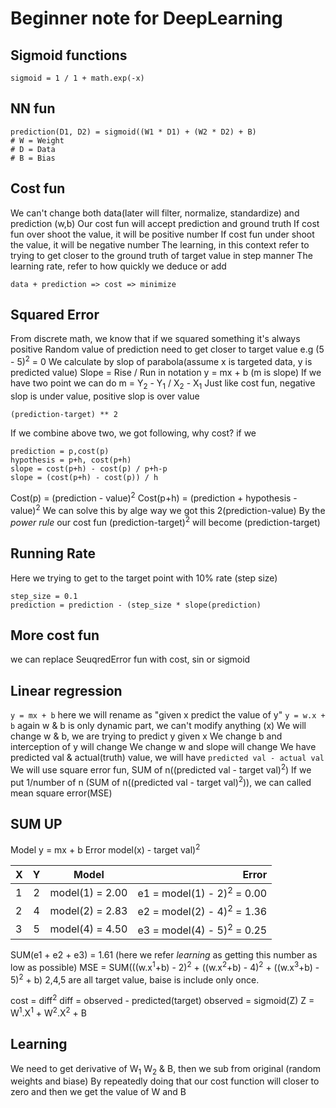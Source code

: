 # Beginner note for DeepLearning

## Sigmoid functions 
```
sigmoid = 1 / 1 + math.exp(-x)
```

## NN fun
```
prediction(D1, D2) = sigmoid((W1 * D1) + (W2 * D2) + B) 
# W = Weight
# D = Data
# B = Bias
```
## Cost fun
We can't change both data(later will filter, normalize, standardize) and prediction (w,b)
Our cost fun will accept prediction and ground truth
If cost fun over shoot the value, it will be positive number
If cost fun under shoot the value, it will be negative number
The learning, in this context refer to trying to get closer to the ground truth of target value in step manner
The learning rate, refer to how quickly we deduce or add
```
data + prediction => cost => minimize
```

## Squared Error
From discrete math, we know that if we squared something it's always positive
Random value of prediction need to get closer to target value e.g (5 - 5)<sup>2</sup> = 0
We calculate by slop of parabola(assume x is targeted data, y is predicted value)
Slope = Rise / Run in notation y = mx + b (m is slope)
If we have two point we can do m = Y<sub>2</sub> - Y<sub>1</sub> / X<sub>2</sub> - X<sub>1</sub>
Just like cost fun, negative slop is under value, positive slop is over value
```
(prediction-target) ** 2
```
If we combine above two, we got following, why cost? if we 
```
prediction = p,cost(p)
hypothesis = p+h, cost(p+h)
slope = cost(p+h) - cost(p) / p+h-p
slope = (cost(p+h) - cost(p)) / h
```
Cost(p) = (prediction - value)<sup>2</sup>
Cost(p+h) = (prediction + hypothesis - value)<sup>2</sup>
We can solve this by alge way we got this 2(prediction-value) 
By the *power rule* our cost fun (prediction-target)<sup>2</sup> will become (prediction-target)
## Running Rate 
Here we trying to get to the target point with 10% rate (step size)
```
step_size = 0.1
prediction = prediction - (step_size * slope(prediction)
```
## More cost fun
we can replace SeuqredError fun with cost, sin or sigmoid

## Linear regression
```y = mx + b```  here we will rename as "given x predict the value of y"
```y = w.x + b``` again w & b is only dynamic part, we can't modify anything (x)
We will change w & b, we are trying to predict y given x
We change b and interception of y will change 
We change w and slope will change 
We have predicted val & actual(truth) value, we will have ```predicted val - actual val```
We will use square error fun, SUM of n((predicted val - target val)<sup>2</sup>)
If we put 1/number of n (SUM of n((predicted val - target val)<sup>2</sup>)), we can called mean square error(MSE)

## SUM UP
Model y = mx + b
Error model(x) - target val)<sup>2</sup>

|   X   |   Y   | Model           | Error   |
| :---  | :---: | :-------------: | ------: |
| 1     | 2     | model(1) = 2.00 | e1 = model(1) - 2)<sup>2</sup> = 0.00 |
| 2     | 4     | model(2) = 2.83 | e2 = model(2) - 4)<sup>2</sup> = 1.36 |
| 3     | 5     | model(4) = 4.50 | e3 = model(4) - 5)<sup>2</sup> = 0.25 |

SUM(e1 + e2 + e3) = 1.61 (here we refer *learning* as getting this number as low as possible)
MSE = SUM(((w.x<sup>1</sup>+b) - 2)<sup>2</sup> + ((w.x<sup>2</sup>+b) - 4)<sup>2</sup> + ((w.x<sup>3</sup>+b) - 5)<sup>2</sup> + b)
2,4,5 are all target value, baise is include only once.

cost = diff<sup>2</sup>
diff = observed - predicted(target)
observed = sigmoid(Z)
Z = W<sup>1</sup>.X<sup>1</sup> + W<sup>2</sup>.X<sup>2</sup> + B

## Learning 
We need to get derivative of W<sub>1</sub> W<sub>2</sub> & B, then we sub from original (random weights and biase)
By repeatedly doing that our cost function will closer to zero and then we get the value of W and B